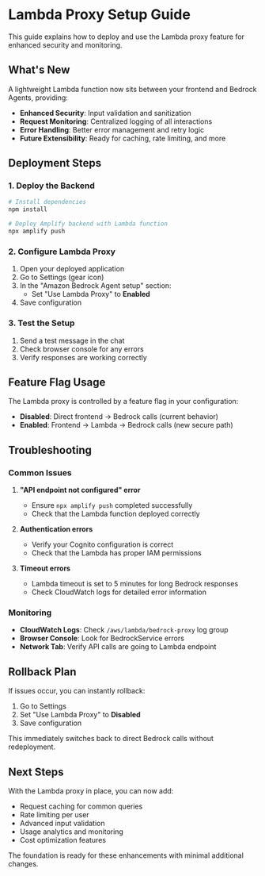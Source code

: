 # Lambda Proxy Setup Guide

This guide explains how to deploy and use the Lambda proxy feature for enhanced security and monitoring.

## What's New

A lightweight Lambda function now sits between your frontend and Bedrock Agents, providing:

- **Enhanced Security**: Input validation and sanitization
- **Request Monitoring**: Centralized logging of all interactions  
- **Error Handling**: Better error management and retry logic
- **Future Extensibility**: Ready for caching, rate limiting, and more

## Deployment Steps

### 1. Deploy the Backend

```bash
# Install dependencies
npm install

# Deploy Amplify backend with Lambda function
npx amplify push
```

### 2. Configure Lambda Proxy

1. Open your deployed application
2. Go to Settings (gear icon)
3. In the "Amazon Bedrock Agent setup" section:
   - Set "Use Lambda Proxy" to **Enabled**
4. Save configuration

### 3. Test the Setup

1. Send a test message in the chat
2. Check browser console for any errors
3. Verify responses are working correctly

## Feature Flag Usage

The Lambda proxy is controlled by a feature flag in your configuration:

- **Disabled**: Direct frontend → Bedrock calls (current behavior)
- **Enabled**: Frontend → Lambda → Bedrock calls (new secure path)

## Troubleshooting

### Common Issues

1. **"API endpoint not configured" error**
   - Ensure `npx amplify push` completed successfully
   - Check that the Lambda function deployed correctly

2. **Authentication errors**
   - Verify your Cognito configuration is correct
   - Check that the Lambda has proper IAM permissions

3. **Timeout errors**
   - Lambda timeout is set to 5 minutes for long Bedrock responses
   - Check CloudWatch logs for detailed error information

### Monitoring

- **CloudWatch Logs**: Check `/aws/lambda/bedrock-proxy` log group
- **Browser Console**: Look for BedrockService errors
- **Network Tab**: Verify API calls are going to Lambda endpoint

## Rollback Plan

If issues occur, you can instantly rollback:

1. Go to Settings
2. Set "Use Lambda Proxy" to **Disabled**
3. Save configuration

This immediately switches back to direct Bedrock calls without redeployment.

## Next Steps

With the Lambda proxy in place, you can now add:

- Request caching for common queries
- Rate limiting per user
- Advanced input validation
- Usage analytics and monitoring
- Cost optimization features

The foundation is ready for these enhancements with minimal additional changes.